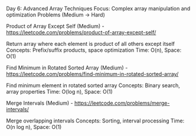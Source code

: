 Day 6: Advanced Array Techniques
Focus: Complex array manipulation and optimization
Problems (Medium → Hard)

Product of Array Except Self (Medium) - https://leetcode.com/problems/product-of-array-except-self/

Return array where each element is product of all others except itself
Concepts: Prefix/suffix products, space optimization
Time: O(n), Space: O(1)


Find Minimum in Rotated Sorted Array (Medium) - https://leetcode.com/problems/find-minimum-in-rotated-sorted-array/

Find minimum element in rotated sorted array
Concepts: Binary search, array properties
Time: O(log n), Space: O(1)


Merge Intervals (Medium) - https://leetcode.com/problems/merge-intervals/

Merge overlapping intervals
Concepts: Sorting, interval processing
Time: O(n log n), Space: O(1)